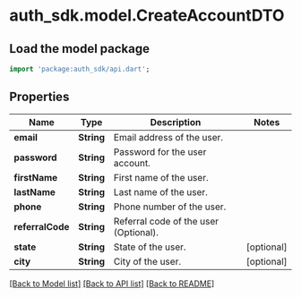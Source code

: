 # auth_sdk.model.CreateAccountDTO

## Load the model package
```dart
import 'package:auth_sdk/api.dart';
```

## Properties
Name | Type | Description | Notes
------------ | ------------- | ------------- | -------------
**email** | **String** | Email address of the user. | 
**password** | **String** | Password for the user account. | 
**firstName** | **String** | First name of the user. | 
**lastName** | **String** | Last name of the user. | 
**phone** | **String** | Phone number of the user. | 
**referralCode** | **String** | Referral code of the user (Optional). | 
**state** | **String** | State of the user. | [optional] 
**city** | **String** | City of the user. | [optional] 

[[Back to Model list]](../README.md#documentation-for-models) [[Back to API list]](../README.md#documentation-for-api-endpoints) [[Back to README]](../README.md)


